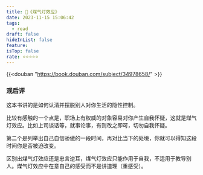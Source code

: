 ```yaml
---
title: 📖《煤气灯效应》
date: 2023-11-15 15:06:42
tags:
  - read
draft: false
hideInList: false
feature: 
isTop: false
rate: ⭐️⭐️⭐️⭐️⭐️
---
```


{{<douban "https://book.douban.com/subject/34978658/" >}}



### 观后评
这本书讲的是如何认清并摆脱别人对你生活的隐性控制。

比较有感触的一个点是，职场上有权威的对象容易对你产生自我怀疑，这就是煤气灯效应。比如上司谈话等，就事论事，有则改之即可，切勿自我怀疑。

第二个是列举出自己自信骄傲的一段时间，再对比当下的处境，你就可以得知这段时间你是否被迫改变。

区别出煤气灯效应还是忠言逆耳，煤气灯效应只能作用于自我，不适用于教导别人。煤气灯效应中在意自己的感受而不是讲道理（重感受）。


<!--more-->

